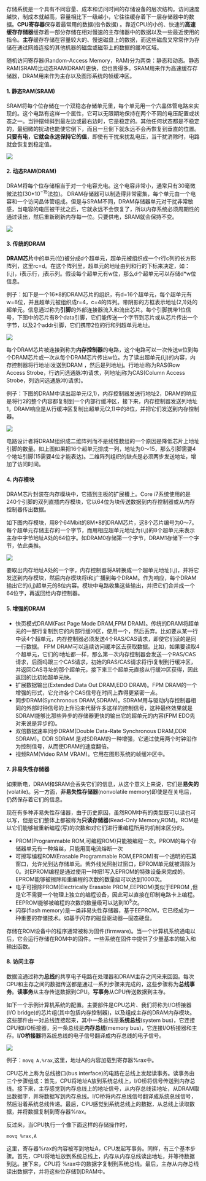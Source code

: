 存储系统是一个具有不同容量、成本和访问时间的存储设备的层次结构。访问速度越快，制成本就越高，容量相比下一级越小，它往往缓存着下一层存储器中的数据。**CPU寄存器**保存着最常用的数据(指令数据) 。靠近CPU的小的、快速的**高速缓存存储器**缓存着一部分存储在相对慢速的主存储器中的数据以及一些最近使用的指令。**主存**缓存存储在容量较大的、慢速磁盘上的数据，而这些磁盘又常常作为存储在通过网络连接的其他机器的磁盘或磁带上的数据的缓冲区域。

随机访问寄存器(Random-Access Memory，RAM)分为两类：静态和动态。静态RAM(SRAM)比动态RAM(DRAM)更快，但也贵得多。SRAM用来作为高速缓存存储器，DRAM用来作为主存以及图形系统的帧缓冲区。

#### 1. 静态RAM(SRAM)

SRAM将每个位存储在一个双稳态存储单元里，每个单元用一个六晶体管电路来实现的。这个电路有这样一个属性，它可以无限期地保持在两个不同的电压配置或状态之一。当钟摆倾斜到最左边或最右边时，它是稳定的。其他任何状态都是不稳定的，最细微的扰动也能使它倒下，而且一旦倒下就永远不会再恢复到垂直的位置。**只要有电，它就会永远保持它的值**，即使有干扰来扰乱电压，当干扰消除时，电路就会恢复到稳定值。

![](../images/cs/cs3/1.png)

#### 2. 动态RAM(DRAM)

DRAM将每个位存储相当于对一个电容充电。这个电容非常小，通常只有30毫微微法拉(30*10$^{-15}$法拉)。 DRAM存储器可以制造得非常密集，每个单元由一个电容和一个访问晶体管组成。但是与SRAM不同，DRAM存储器单元对干扰非常敏感，当电容的电压被干扰之后，它就永远不会恢复了，所以内存系统必须周期性的通过读出，然后重新刷新内存每一位。只要供电，SRAM就会保持不变。

![](../images/cs/cs3/2.png)

#### 3. 传统的DRAM

**DRAM芯片**中的单元(位)被分成d个超单元，超单元被组织成一个r行c列的长方形阵列，这里rc=d。在这个阵列里，超单元的地址由列和行的下标来决定，如：(i,j)，i表示行，j表示列。假设每个超单元有w位，那么d个超单元可以存储d*w位信息。

例子：如下是一个16*8的DRAM芯片的组织，有d=16个超单元，每个超单元有w=8位，并且超单元被组织成r=4，c=4的阵列。带阴影的方框表示地址(2,1)处的超单元。信息通过称为**引脚**的外部连接器流入和流出芯片。每个引脚携带1位信号，下图中的芯片有8个data引脚，它们能传送一个字节到芯片或从芯片传出一个字节，以及2个addr引脚，它们携带2位的行和列超单元地址。

![](../images/cs/cs3/3.png)

每个DRAM芯片被连接到称为**内存控制器**的电路，这个电路可以一次传送w位到每个DRAM芯片或一次从每个DRAM芯片传出w位。为了读出超单元(i,j)的内容，内存控制器将行地址i发送到DRAM ，然后是列地址j。行地址i称为RAS(Row Access Strobe，行访问选通脉冲)请求，列地址j称为CAS(Column Access Strobe，列访问选通脉冲)请求)。

例子：下图的DRAM中读出超单元(2,1)，内存控制器发送行地址2，DRAM的响应是将行2的整个内容都复制到一个内部行缓冲区，接下来，内存控制器发送列地址1，DRAM响应是从行缓冲区复制出超单元(2,1)中的8位，并把它们发送到内存控制器。

![](../images/cs/cs3/4.png)

电路设计者将DRAM组织成二维阵列而不是线性数组的一个原因是降低芯片上地址引脚的数量。如上图如果把16个超单元排成一列，地址为0～15，那么引脚需要4个地址引脚(15需要4位才能表达)。二维阵列组织的缺点是必须两步发送地址，增加了访问时间。

#### 4. 内存模块

DRAM芯片封装在内存模块中，它插到主板的扩展槽上。Core i7系统使用的是240个引脚的双列直插内存模块，它以64位为块传送数据到内存控制器或从内存控制器传出数据。

如下图内存模块，用8个64Mbit的8M*8的DRAM芯片，这8个芯片编号为0～7。每个超单元存储主存的一个字节，而用相应超单元地址为(i,j)的8个超单元来表示主存中字节地址A处的64位字。如DRAM0存储第一个字节，DRAM1存储下一个字节，依此类推。

![](../images/cs/cs3/5.png)

要取出内存地址A处的一个字，内存控制器将A转换成一个超单元地址(i,j)，并将它发送到内存模块，然后内存模块将i和j广播到每个DRAM。作为响应，每个DRAM输出它的(i,j)超单元的8位内容。模块中电路收集这些输出，并把它们合并成一个64位字，再返回给内存控制器。

#### 5. 增强的DRAM

* 快页模式DRAM(Fast Page Mode DRAM,FPM DRAM)。传统的DRAM将超单元的一整行复制到它的内部行缓冲区，使用一个，然后丢弃。比如要从某一行中读4个超单元，内存控制器必须发送4个RAS/CAS请求，即使它们读的是同一行数据。 FPM DRAM可以连续访问缓冲区去获取数据。比如，如果要读取4个超单元，它们的i地址都一样，那么第一次内存控制器会发送一个RAS/CAS请求，后面吗跟三个CAS请求，初始的RAS/CAS请求将行i复制到行缓冲区，并返回CAS寻址的那个超单元，接下来三个超单元直接从行缓冲区获得，因此返回的比初始超单元快。
* 扩展数据输出(Extended Data Out DRAM,EDO DRAM)。FPM DRAM的一个增强的形式，它允许各个CAS信号在时间上靠得更紧密一点。
* 同步DRAM(Synchronous DRAM,SDRAM)。SDRAM用与驱动内存控制器相同的外部时钟信号的上升沿来代替许多这样的控制信号，这种最终效果就是SDRAM能够比那些异步的存储器更快的输出它的超单元的内容(FPM EDO先对来说是异步的)。
* 双倍数据速率同步DRAM(Double Data-Rate Synchronous DRAM,DDR SDRAM)。DDR SDRAM 是对SDRAM的一种增强，它通过使用两个时钟沿作为控制信号，从而使DRAM的速度翻倍。
* 视频RAM(Video RAM VRAM)。它用在图形系统的帧缓冲区中。

#### 7. 非易失性存储器

如果断电，DRAM和SRAM会丢失它们的信息，从这个意义上来说，它们是**易失的**(volatile)。另一方面，**非易失性存储器**(nonvolatile memory)即使是在关电后，仍然保存着它们的信息。

现在有多种非易失性存储器，由于历史原因，虽然ROM中有的类型既可以读也可以写，但是它们整体上都被称为**只读存储器**(Read-Only Memory,ROM)。ROM是以它们能够被重新编程(写)的次数和对它们进行重编程所用的机制来区分的。

* PROM(Programmable ROM,可编程ROM)只能被编程一次。PROM的每个存储器单元有一种熔丝，只能用高电流熔断一次
* 可擦写编程ROM(Erasable Programmable ROM,EPROM)有一个透明的石英窗口，允许光到达存储单元。紫外线光照射过窗口，EPROM单元就被清除为0。对EPROM编程是通过使用一种把1写入EPROM的特殊设备来完成的。EPROM能够被擦除和重编程的次数的数量级可以达到1000次。
* 电子可擦除PROM(Electrically Erasable PROM,EEPROM)类似于EPROM ,但是它不需要一个物理上独立的编程设备，因此可以直接在印制电路卡上编程。EEPROM能够被编程的次数的数量级可以达到10$^5$次。
* 闪存(flash memory)是一类非易失性存储器，基于EEPROM，它已经成为一种重要的存储技术。如基于闪存的磁盘驱动器—固态硬盘。

存储在ROM设备中的程序通常被称为固件(firmware)。当一个计算机系统通电以后，它会运行存储在ROM中的固件。一些系统在固件中提供了少量基本的输入和输出函数。

#### 8. 访问主存

数据流通过称为**总线**的共享电子电路在处理器和DRAM主存之间来来回回。每次CPU和主存之间的数据传送都是通过一系列步骤来完成的，这些步骤称为**总线事务**。**读事务**从主存传送数据到CPU。**写事务**从CPU传送数据到主存。

如下一个示例计算机系统的配置。主要部件是CPU芯片、我们将称为I/O桥接器(I/O bridge)的芯片组(其中包括内存控制器)，以及组成主存的DRAM内存模块。这些部件由一对总线连接起来，其中一条总线是**系统总线**(system bus)，它连接CPU和I/O桥接器，另一条总线是**内存总线**(memory bus)，它连接I/O桥接器和主存。**I/O桥接器**将系统总线的电子信号翻译成内存总线的电子信号。

![](../images/cs/cs3/6.png)

例子：```movq A,%rax```,这里，地址A的内容加载到寄存器%rax中。

CPU芯片上称为总线接口(bus interface)的电路在总线上发起读事务。读事务由三个步骤组成：首先，CPU将地址A放到系统总线上，I/O桥将信号传送到内存总线。接下来，主存感觉到内存总线上的地址信号，从内存总线读地址，从DRAM取出数据字，并将数据写到内存总线。I/O桥将内存总线信号翻译成系统总线信号，然后沿着系统总线传递。最后，CPU感觉到系统总线上的数据，从总线上读取数据，并将数据复制到寄存器%rax。

反过来，当CPU执行一个像下面这样的存储操作时，

```
movq %rax,A
```

这里，寄存器%rax的内容被写到地址A，CPU发起写事务。同样，有三个基本步骤。首先，CPU将地址放到系统总线上，内存从内存总线读出地址，并等待数据到达。接下来，CPU将 %rax中的数据字复制到系统总线。最后，主存从内存总线读出数据字，并将这些位存储到DRAM中。

